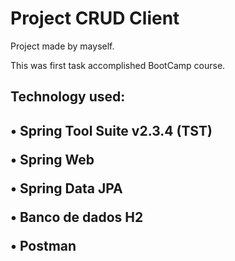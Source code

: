 # Project CRUD Client

<p>Project made by mayself.<p>
This was first task accomplished BootCamp course.

<h2>Technology used:<h2> 
<p>•	Spring Tool Suite v2.3.4 (TST) <p>
<p>•	Spring Web <p>
<p>•	Spring Data JPA	<p>
<p>•	Banco de dados H2 <p>
<p>•	Postman <p>
	
	
